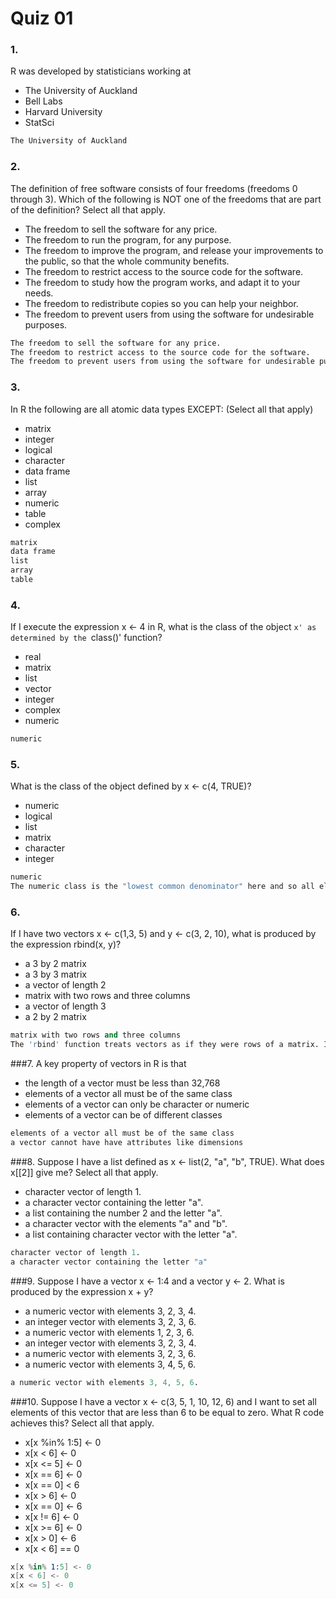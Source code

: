 # Quiz 01

### 1.
R was developed by statisticians working at
- The University of Auckland
 - Bell Labs
 - Harvard University
 - StatSci

```sh 
The University of Auckland
```

### 2.
The definition of free software consists of four freedoms (freedoms 0 through 3). Which of the following is NOT one of the freedoms that are part of the definition? Select all that apply.

 - The freedom to sell the software for any price.
 - The freedom to run the program, for any purpose.
 - The freedom to improve the program, and release your improvements to the public, so that the whole community benefits.
- The freedom to restrict access to the source code for the software.
- The freedom to study how the program works, and adapt it to your needs.
- The freedom to redistribute copies so you can help your neighbor.
- The freedom to prevent users from using the software for undesirable purposes.

```sh 
The freedom to sell the software for any price.
The freedom to restrict access to the source code for the software.
The freedom to prevent users from using the software for undesirable purposes.
```

### 3.
In R the following are all atomic data types EXCEPT: (Select all that apply)

 - matrix
 - integer
 - logical
 - character
 - data frame
 - list
 - array
 - numeric
 - table
 - complex

 ```sh 
matrix
data frame
list
array
table
```

### 4.
If I execute the expression x <- 4 in R, what is the class of the object `x' as determined by the `class()' function?

 - real
 - matrix
 - list
 - vector
 - integer
 - complex
 - numeric
 
```sh 
numeric
```
 
 ### 5. 
 What is the class of the object defined by x <- c(4, TRUE)?
 
 - numeric
 - logical
 - list
 - matrix
 - character
 - integer
 
 ```sh 
 numeric
The numeric class is the "lowest common denominator" here and so all elements will be coerced into that class.
```

### 6.
If I have two vectors x <- c(1,3, 5) and y <- c(3, 2, 10), what is produced by the expression rbind(x, y)?

 - a 3 by 2 matrix
 - a 3 by 3 matrix
 - a vector of length 2
 - matrix with two rows and three columns
 - a vector of length 3
 -  a 2 by 2 matrix

```s
matrix with two rows and three columns
The 'rbind' function treats vectors as if they were rows of a matrix. It then takes those vectors and binds them together row-wise to create a matrix.
```

###7.
A key property of vectors in R is that 

 - the length of a vector must be less than 32,768
- elements of a vector all must be of the same class
- elements of a vector can only be character or numeric
- elements of a vector can be of different classes

```s
elements of a vector all must be of the same class
a vector cannot have have attributes like dimensions
```

###8. 
Suppose I have a list defined as x <- list(2, "a", "b", TRUE). What does x[[2]] give me? Select all that apply.

 - character vector of length 1.
 - a character vector containing the letter "a".
 - a list containing the number 2 and the letter "a".
 - a character vector with the elements "a" and "b".
 - a list containing character vector with the letter "a".

```s
character vector of length 1.
a character vector containing the letter "a"
```

###9.
Suppose I have a vector x <- 1:4 and a vector y <- 2. What is produced by the expression x + y?

 - a numeric vector with elements 3, 2, 3, 4.
 - an integer vector with elements 3, 2, 3, 6.
 - a numeric vector with elements 1, 2, 3, 6.
 - an integer vector with elements 3, 2, 3, 4.
 - a numeric vector with elements 3, 2, 3, 6.
 - a numeric vector with elements 3, 4, 5, 6.

```s
a numeric vector with elements 3, 4, 5, 6.
```

###10.
Suppose I have a vector x <- c(3, 5, 1, 10, 12, 6) and I want to set all elements of this vector that are less than 6 to be equal to zero. What R code achieves this? Select all that apply.

 - x[x %in% 1:5] <- 0
 - x[x < 6] <- 0
 - x[x <= 5] <- 0
 - x[x == 6] <- 0
 - x[x == 0] < 6
 - x[x > 6] <- 0
 - x[x == 0] <- 6
 - x[x != 6] <- 0
 - x[x >= 6] <- 0
 - x[x > 0] <- 6
 - x[x < 6] == 0

```s
x[x %in% 1:5] <- 0
x[x < 6] <- 0
x[x <= 5] <- 0
```
